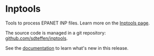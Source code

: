 # Inptools
Tools to process EPANET INP files. Learn more on the [Inptools page](http://epanet.de/inptools/).

The source code is managed in a git repository: [github.com/sdteffen/inptools](https://github.com/sdteffen/inptools).

See the [documentation](http://epanet.de/documentation/inptools_manual.html.en#news) to learn what's new in this release.
